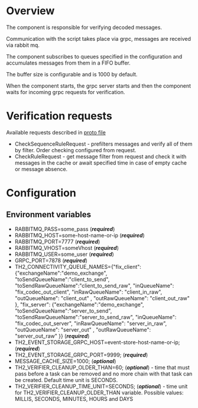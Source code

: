 # Overview

The component is responsible for verifying decoded messages.

Communication with the script takes place via grpc, messages are received via rabbit mq.

The component subscribes to queues specified in the configuration and accumulates messages from them in a FIFO buffer. 

The buffer size is configurable and is 1000 by default.

When the component starts, the grpc server starts and then the component waits for incoming grpc requests for verification.

# Verification requests

Available requests described in [proto file](grpc-verifier/src/main/proto/th2/verifier.proto)

- CheckSequenceRuleRequest - prefilters messages and verify all of them by filter. Order checking configured from request.
- CheckRuleRequest - get message filter from request and check it with messages in the cache or await specified time in case of empty cache or message absence.

# Configuration

## Environment variables
- RABBITMQ_PASS=some_pass (***required***)
- RABBITMQ_HOST=some-host-name-or-ip (***required***)
- RABBITMQ_PORT=7777 (***required***)
- RABBITMQ_VHOST=someVhost (***required***)
- RABBITMQ_USER=some_user (***required***)
- GRPC_PORT=7878 (***required***)
- TH2_CONNECTIVITY_QUEUE_NAMES={"fix_client": {"exchangeName":"demo_exchange", "toSendQueueName":"client_to_send", "toSendRawQueueName":"client_to_send_raw", "inQueueName": "fix_codec_out_client", "inRawQueueName": "client_in_raw", "outQueueName": "client_out" , "outRawQueueName": "client_out_raw"  }, "fix_server": {"exchangeName":"demo_exchange", "toSendQueueName":"server_to_send", "toSendRawQueueName":"server_to_send_raw", "inQueueName": "fix_codec_out_server", "inRawQueueName": "server_in_raw", "outQueueName": "server_out" , "outRawQueueName": "server_out_raw"  }} (***required***)
- TH2_EVENT_STORAGE_GRPC_HOST=event-store-host-name-or-ip; (***required***)
- TH2_EVENT_STORAGE_GRPC_PORT=9999; (***required***)
- MESSAGE_CACHE_SIZE=1000; (***optional***)
- TH2_VERIFIER_CLEANUP_OLDER_THAN=60; (***optional***) - time that must pass before a task can be removed and no more chain with that task can be created. Default time unit is SECONDS.
- TH2_VERIFIER_CLEANUP_TIME_UNIT=SECONDS; (***optional***) - time unit for TH2_VERIFIER_CLEANUP_OLDER_THAN variable. Possible values: MILLIS, SECONDS, MINUTES, HOURS and DAYS